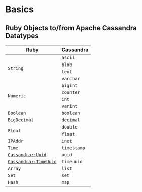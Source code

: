 # Basics

## Ruby Objects to/from Apache Cassandra Datatypes

<table class="table table-striped table-hover table-condensed">
  <thead>
    <tr>
      <th>Ruby</th>
      <th>Cassandra</th>
    </tr>
  </thead>
  <tbody>
    <tr>
      <td rowspan="4"><code>String</code></td>
      <td><code>ascii</code></td>
    </tr>
    <tr>
      <td><code>blob</code></td>
    </tr>
    <tr>
      <td><code>text</code></td>
    </tr>
    <tr>
      <td><code>varchar</code></td>
    </tr>
    <tr>
      <td rowspan="4"><code>Numeric</code></td>
      <td><code>bigint</code></td>
    </tr>
    <tr>
      <td><code>counter</code></td>
    </tr>
    <tr>
      <td><code>int</code></td>
    </tr>
    <tr>
      <td><code>varint</code></td>
    </tr>
    <tr>
      <td><code>Boolean</code></td>
      <td><code>boolean</code></td>
    </tr>
    <tr>
      <td><code>BigDecimal</code></td>
      <td><code>decimal</code></td>
    </tr>
    <tr>
      <td rowspan="2"><code>Float</code></td>
      <td><code>double</code></td>
    </tr>
    <tr>
      <td><code>float</code></td>
    </tr>
    <tr>
      <td><code>IPAddr</code></td>
      <td><code>inet</code></td>
    </tr>
    <tr>
      <td><code>Time</code></td>
      <td><code>timestamp</code></td>
    </tr>
    <tr>
      <td><code><a href="http://datastax.github.io/ruby-driver/api/uuid/">Cassandra::Uuid</a></code></td>
      <td><code>uuid</code></td>
    </tr>
    <tr>
      <td><code><a href="http://datastax.github.io/ruby-driver/api/time_uuid/">Cassandra::TimeUuid</a></code></td>
      <td><code>timeuuid</code></td>
    </tr>
    <tr>
      <td><code>Array</code></td>
      <td><code>list</code></td>
    </tr>
    <tr>
      <td><code>Set</code></td>
      <td><code>set</code></td>
    </tr>
    <tr>
      <td><code>Hash</code></td>
      <td><code>map</code></td>
    </tr>
  </tbody>
</table>
